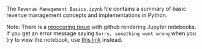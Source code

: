 The `Revenue Management Basics.ipynb` file contains a summary of basic revenue management concepts and implementations in Python.

Note:
There is a [reoccuring issue](https://github.com/iurisegtovich/PyTherm-applied-thermodynamics/issues/11) with github rendering Jupyter notebooks. If you get an error message saying `Sorry, something went wrong` when you try to view the notebook, use [this link](https://nbviewer.jupyter.org/github/TonyBlonigan/revenue_optimization_basics/blob/master/Revenue%20Management%20Basics.ipynb) instead.
